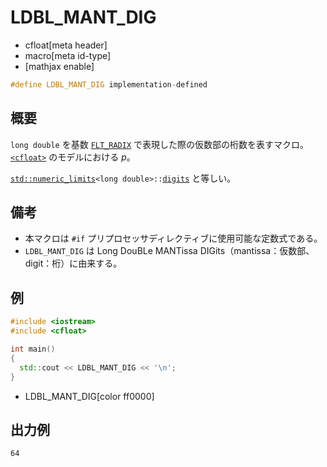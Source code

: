 # LDBL_MANT_DIG
* cfloat[meta header]
* macro[meta id-type]
* [mathjax enable]

```cpp
#define LDBL_MANT_DIG implementation-defined
```

## 概要
`long double` を基数 [`FLT_RADIX`](flt_radix.md) で表現した際の仮数部の桁数を表すマクロ。  
[`<cfloat>`](../cfloat.md) のモデルにおける $p$。

[`std::numeric_limits`](/reference/limits/numeric_limits.md)`<long double>::`[`digits`](/reference/limits/numeric_limits/digits.md) と等しい。

## 備考
- 本マクロは `#if` プリプロセッサディレクティブに使用可能な定数式である。
- `LDBL_MANT_DIG` は Long DouBLe MANTissa DIGits（mantissa：仮数部、digit：桁）に由来する。


## 例
```cpp example
#include <iostream>
#include <cfloat>

int main()
{
  std::cout << LDBL_MANT_DIG << '\n';
}
```
* LDBL_MANT_DIG[color ff0000]

## 出力例
```
64
```
